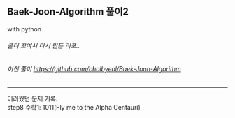 ## Baek-Joon-Algorithm 풀이2
with python   
###### 폴더 꼬여서 다시 만든 리포..   
###### 이전 풀이 https://github.com/choibyeol/Baek-Joon-Algorithm   
----
어려웠던 문제 기록:   
step8 수학1: 1011(Fly me to the Alpha Centauri)   

